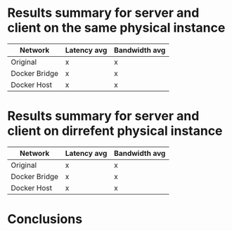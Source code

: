
# Results summary for server and client on the same physical instance

| Network       | Latency avg   | Bandwidth avg |
|---|---|---|
| Original      |       x       |       x       |
| Docker Bridge |       x       |       x       |
| Docker Host   |       x       |       x       |


# Results summary for server and client on dirrefent physical instance

| Network       | Latency avg   | Bandwidth avg |
|---|---|---|
| Original      |       x       |       x       |
| Docker Bridge |       x       |       x       |
| Docker Host   |       x       |       x       |



# Conclusions

